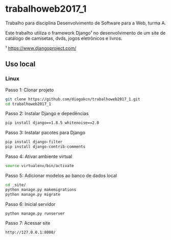 # trabalhoweb2017_1
Trabalho para disciplina Desenvolvimento de Software para a Web, turma A.

Este trabalho utiliza o framework Django¹ no desenvolvimento de um site de catálogo de camisetas, dvds, jogos eletrônicos e livros.

¹ https://www.djangoproject.com/

##  Uso local
### Linux

Passo 1: Clonar projeto
```bash
git clone https://github.com/diogokcn/trabalhoweb2017_1.git
cd trabalhoweb2017_1
```
Passo 2: Instalar Django e depedências
```bash
pip install django==1.8.5 whitenoise==2.0 
```
Passo 3: Instalar pacotes para Django
```bash
pip install django-filter 
pip install django-contrib-comments
```
Passo 4: Ativar ambiente virtual
```bash
source virtualenv/bin/activate
```
Passo 5: Adicionar modelos ao banco de dados local
```bash
cd _site/
python manage.py makemigrations
python manage.py migrate
```
Passo 6: Inicial servidor
```bash
python manage.py runserver
```
Passo 7: Acessar site
```bash
http://127.0.0.1:8000/
```
